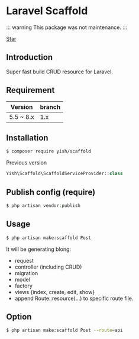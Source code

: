 # Laravel Scaffold
::: warning
This package was not maintenance.
:::
<p>
<script async defer src="https://buttons.github.io/buttons.js"></script>
<a class="github-button" href="https://github.com/Mombuyish/Scaffold" data-show-count="true" aria-label="Star Mombuyish/Scaffold on GitHub">Star</a>
</p>

## Introduction

Super fast build CRUD resource for Laravel.

## Requirement

| Version | branch |
| ------- | ------ |
| 5.5 ~ 8.x     | 1.x  |

## Installation

``` bash
$ composer require yish/scaffold
```

Previous version
``` php
Yish\Scaffold\ScaffoldServiceProvider::class
```

## Publish config (require)
``` php
$ php artisan vendor:publish
```

## Usage
``` bash
$ php artisan make:scaffold Post
```

It will be generating blong:
* request
* controller (including CRUD)
* migration
* model
* factory
* views {index, create, edit, show}
* append Route::resource(...) to specific route file.

## Option
``` bash
$ php artisan make:scaffold Post --route=api
```
